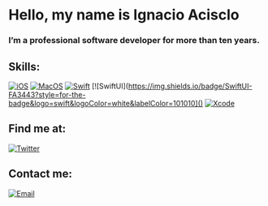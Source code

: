 # Hello, my name is Ignacio Acisclo

### I’m a professional software developer for more than ten years.

## Skills:
[![iOS](https://img.shields.io/badge/iOS-999999?style=for-the-badge&logo=apple&logoColor=white&labelColor=101010)]()
[![MacOS](https://img.shields.io/badge/MacOS-1575F9?style=for-the-badge&logo=apple&logoColor=white&labelColor=101010)]()
[![Swift](https://img.shields.io/badge/Swift-FA7343?style=for-the-badge&logo=swift&logoColor=white&labelColor=101010)]()
[![SwiftUI](https://img.shields.io/badge/SwiftUI-FA3443?style=for-the-badge&logo=swift&logoColor=white&labelColor=101010]()
[![Xcode](https://img.shields.io/badge/Xcode-1575F9?style=for-the-badge&logo=xcode&logoColor=white&labelColor=101010)]()


## Find me at:

[![Twitter](https://img.shields.io/badge/Twitter-@iacisclo-1DA1F2?style=for-the-badge&logo=twitter&logoColor=white&labelColor=101010)](https://twitter.com/iacisclo)


## Contact me:

[![Email](https://img.shields.io/badge/iacisclo@gmail.com-my_personal_email_-D14836?style=for-the-badge&logo=gmail&logoColor=white&labelColor=101010)](mailto:iacisclo@gmail.com)
